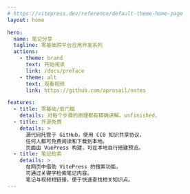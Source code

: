 ```yaml
---
# https://vitepress.dev/reference/default-theme-home-page
layout: home

hero:
  name: 笔记分享
  tagline: 零基础跨平台应用开发系列
  actions:
    - theme: brand
      text: 开始阅读
      link: /docs/preface
    - theme: alt
      text: 观看视频
      link: https://github.com/aprosail/notes

features:
  - title: 零基础/低门槛
    details: 对每个步骤的原理都有精确讲解。unfinished.
  - title: 开源免费
    details: >
      源代码托管于 GitHub，使用 CC0 知识共享协议，
      任何人都可免费阅读和下载到本地。
      页面由 VuePress 构建，可在本地自行搭建预览。
  - title: 笔记检索
    details: >
      在网页中借助 VitePress 的搜索功能，
      可通过关键字检索笔记内容。
      笔记与视频相链接，便于快速查找相关知识点。
---
```

